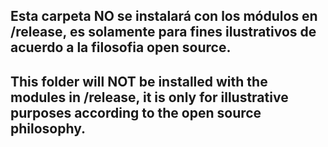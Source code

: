 ## Esta carpeta NO se instalará con los módulos en /release, es solamente para fines ilustrativos de acuerdo a la filosofia open source.

## This folder will NOT be installed with the modules in /release, it is only for illustrative purposes according to the open source philosophy.
